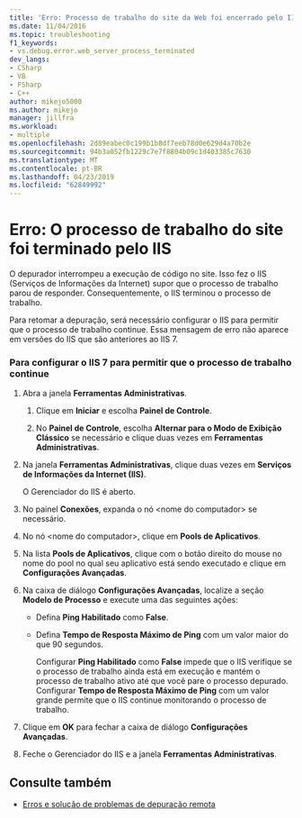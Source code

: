 ```yaml
---
title: 'Erro: Processo de trabalho do site da Web foi encerrado pelo IIS | Microsoft Docs'
ms.date: 11/04/2016
ms.topic: troubleshooting
f1_keywords:
- vs.debug.error.web_server_process_terminated
dev_langs:
- CSharp
- VB
- FSharp
- C++
author: mikejo5000
ms.author: mikejo
manager: jillfra
ms.workload:
- multiple
ms.openlocfilehash: 2d89eabec0c199b1b8df7eeb78d0e629d4a70b2e
ms.sourcegitcommit: 94b3a052fb1229c7e7f8804b09c1d403385c7630
ms.translationtype: MT
ms.contentlocale: pt-BR
ms.lasthandoff: 04/23/2019
ms.locfileid: "62849992"
---
```

# <a name="error-web-site-worker-process-has-been-terminated-by-iis"></a>Erro: O processo de trabalho do site foi terminado pelo IIS
O depurador interrompeu a execução de código no site. Isso fez o IIS (Serviços de Informações da Internet) supor que o processo de trabalho parou de responder. Consequentemente, o IIS terminou o processo de trabalho.

 Para retomar a depuração, será necessário configurar o IIS para permitir que o processo de trabalho continue. Essa mensagem de erro não aparece em versões do IIS que são anteriores ao IIS 7.

### <a name="to-configure-iis-7-to-allow-the-worker-process-to-continue"></a>Para configurar o IIS 7 para permitir que o processo de trabalho continue

1. Abra a janela **Ferramentas Administrativas**.

   1. Clique em **Iniciar** e escolha **Painel de Controle**.

   2. No **Painel de Controle**, escolha **Alternar para o Modo de Exibição Clássico** se necessário e clique duas vezes em **Ferramentas Administrativas**.

2. Na janela **Ferramentas Administrativas**, clique duas vezes em **Serviços de Informações da Internet (IIS)**.

    O Gerenciador do IIS é aberto.

3. No painel **Conexões**, expanda o nó \<nome do computador> se necessário.

4. No nó \<nome do computador>, clique em **Pools de Aplicativos**.

5. Na lista **Pools de Aplicativos**, clique com o botão direito do mouse no nome do pool no qual seu aplicativo está sendo executado e clique em **Configurações Avançadas**.

6. Na caixa de diálogo **Configurações Avançadas**, localize a seção **Modelo de Processo** e execute uma das seguintes ações:

   - Defina **Ping Habilitado** como **False**.

   - Defina **Tempo de Resposta Máximo de Ping** com um valor maior do que 90 segundos.

     Configurar **Ping Habilitado** como **False** impede que o IIS verifique se o processo de trabalho ainda está em execução e mantém o processo de trabalho ativo até que você pare o processo depurado. Configurar **Tempo de Resposta Máximo de Ping** com um valor grande permite que o IIS continue monitorando o processo de trabalho.

7. Clique em **OK** para fechar a caixa de diálogo **Configurações Avançadas**.

8. Feche o Gerenciador do IIS e a janela **Ferramentas Administrativas**.

## <a name="see-also"></a>Consulte também
- [Erros e solução de problemas de depuração remota](../debugger/remote-debugging-errors-and-troubleshooting.md)